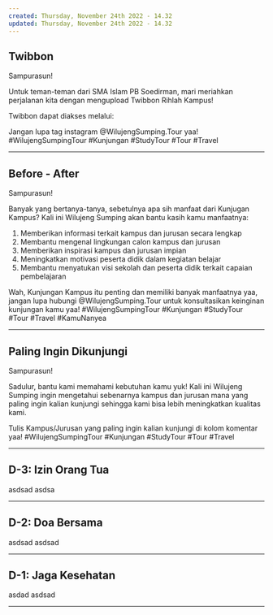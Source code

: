 ```yaml
---
created: Thursday, November 24th 2022 - 14.32
updated: Thursday, November 24th 2022 - 14.32
---
```


Twibbon
---
Sampurasun!

Untuk teman-teman dari SMA Islam PB Soedirman, mari meriahkan perjalanan kita dengan mengupload Twibbon Rihlah Kampus!

Twibbon dapat diakses melalui: 

Jangan lupa tag instagram @WilujengSumping.Tour yaa!
#WilujengSumpingTour #Kunjungan #StudyTour #Tour #Travel

---
Before - After
---
Sampurasun!

Banyak yang bertanya-tanya, sebetulnya apa sih manfaat dari Kunjugan Kampus? Kali ini Wilujeng Sumping akan bantu kasih kamu manfaatnya:
1. Memberikan informasi terkait kampus dan jurusan secara lengkap
2. Membantu mengenal lingkungan calon kampus dan jurusan
3. Memberikan inspirasi kampus dan jurusan impian
4. Meningkatkan motivasi peserta didik dalam kegiatan belajar
5. Membantu menyatukan visi sekolah dan peserta didik terkait capaian pembelajaran

Wah, Kunjungan Kampus itu penting dan memiliki banyak manfaatnya yaa, jangan lupa hubungi @WilujengSumping.Tour untuk konsultasikan keinginan kunjungan kamu yaa!
#WilujengSumpingTour #Kunjungan #StudyTour #Tour #Travel #KamuNanyea

---
Paling Ingin Dikunjungi
---
Sampurasun!

Sadulur, bantu kami memahami kebutuhan kamu yuk! Kali ini Wilujeng Sumping ingin mengetahui sebenarnya kampus dan jurusan mana yang paling ingin kalian kunjungi sehingga kami bisa lebih meningkatkan kualitas kami.

Tulis Kampus/Jurusan yang paling ingin kalian kunjungi di kolom komentar yaa!
#WilujengSumpingTour #Kunjungan #StudyTour #Tour #Travel

---
D-3: Izin Orang Tua
---

asdsad
asdsa

---
D-2: Doa Bersama
---

asdsad
asdsad

---
D-1: Jaga Kesehatan
---

asdad
asdsad

---
